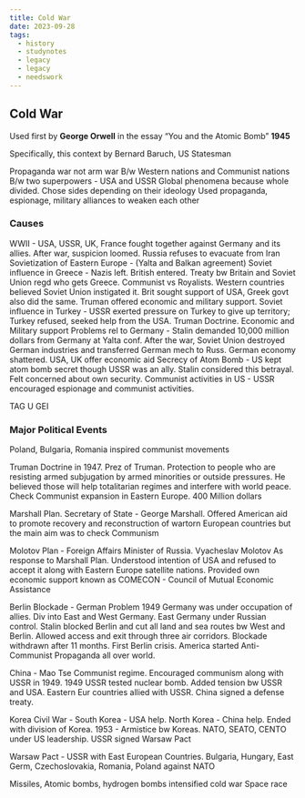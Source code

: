 ```yaml
---
title: Cold War
date: 2023-09-28
tags:
  - history
  - studynotes
  - legacy
  - legacy
  - needswork
---
```

## Cold War
Used first by **George Orwell** in the essay “You and the Atomic Bomb” **1945**

Specifically, this context by Bernard Baruch, US Statesman

Propaganda war not arm war
B/w Western nations and Communist nations
B/w two superpowers - USA and USSR
Global phenomena because whole divided. Chose sides depending on their ideology
Used propaganda, espionage, military alliances to weaken each other

### Causes
WWII - USA, USSR, UK, France fought together against Germany and its allies. After war, suspicion loomed. 
Russia refuses to evacuate from Iran
Sovietization of Eastern Europe - (Yalta and Balkan agreement)
Soviet influence in Greece - Nazis left. British entered. Treaty bw Britain and Soviet Union regd who gets Greece. Communist vs Royalists. Western countries believed Soviet Union instigated it. Brit sought support of USA, Greek govt also did the same. Truman offered economic and military support. 
Soviet influence in Turkey - USSR exerted pressure on Turkey to give up territory; Turkey refused, seeked help from the USA. Truman Doctrine. Economic and Military support
Problems rel to Germany - Stalin demanded 10,000 million dollars from Germany at Yalta conf. After the war, Soviet Union destroyed German industries and transferred German mech to Russ. German economy shattered. USA, UK offer economic aid
Secrecy of Atom Bomb - US kept atom bomb secret though USSR was an ally. Stalin considered this betrayal. Felt concerned about own security.
Communist activities in US - USSR encouraged espionage and communist activities.  

TAG U GEI

### Major Political Events

Poland, Bulgaria, Romania inspired communist movements

Truman Doctrine in 1947. Prez of Truman. Protection to people who are resisting armed subjugation by armed minorities or outside pressures. He believed those will help totalitarian regimes and interfere with world peace. Check Communist expansion in Eastern Europe. 400 Million dollars

Marshall Plan. Secretary of State - George Marshall. Offered American aid to promote recovery and reconstruction of wartorn European countries but the main aim was to check Communism


Molotov Plan - Foreign Affairs Minister of Russia. Vyacheslav Molotov
As response to Marshall Plan. Understood intention of USA and refused to accept it along with Eastern Europe satellite nations. Provided own economic support known as COMECON - Council of Mutual Economic Assistance

Berlin Blockade - German Problem 1949
Germany was under occupation of allies. Div into East and West Germany. East Germany under Russian control. Stalin blocked Berlin and cut all land and sea routes bw West and Berlin. Allowed access and exit through three air corridors. Blockade withdrawn after 11 months. First Berlin crisis. America started Anti-Communist Propaganda all over world. 

China - Mao Tse  Communist regime. Encouraged communism along with USSR in 1949. 1949 USSR tested nuclear bomb. Added tension bw USSR and USA. Eastern Eur countries allied with USSR. China signed a defense treaty.

Korea Civil War - South Korea - USA help. North Korea - China help. Ended with division of Korea. 1953 - Armistice bw Koreas. NATO, SEATO, CENTO under US leadership. USSR signed Warsaw Pact

Warsaw Pact - USSR with East European Countries. Bulgaria, Hungary, East Germ, Czechoslovakia, Romania, Poland against NATO

Missiles, Atomic bombs, hydrogen bombs intensified cold war
Space race






